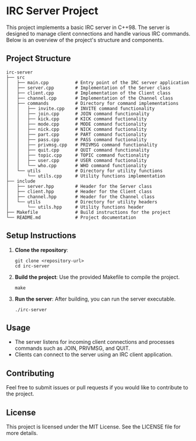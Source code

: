 # IRC Server Project

This project implements a basic IRC server in C++98. The server is designed to manage client connections and handle various IRC commands. Below is an overview of the project's structure and components.

## Project Structure

```
irc-server
├── src
│   ├── main.cpp          # Entry point of the IRC server application
│   ├── server.cpp        # Implementation of the Server class
│   ├── client.cpp        # Implementation of the Client class
│   ├── channel.cpp       # Implementation of the Channel class
│   ├── commands          # Directory for command implementations
│   │   ├── invite.cpp    # INVITE command functionality
│   │   ├── join.cpp      # JOIN command functionality
│   │   ├── kick.cpp      # KICK command fuctionality
│   │   ├── mode.cpp      # MODE command fuctionality
│   │   ├── nick.cpp      # NICK command fuctionality
│   │   ├── part.cpp      # PART command fuctionality
│   │   ├── pass.cpp      # PASS command fuctionality
│   │   ├── privmsg.cpp   # PRIVMSG command functionality
│   │   ├── quit.cpp      # QUIT command functionality
│   │   ├── topic.cpp     # TOPIC command fuctionality
│   │   ├── user.cpp      # USER command fuctionality
│   │   └── who.cpp       # WHO command functionality
│   └── utils             # Directory for utility functions
│       └── utils.cpp     # Utility functions implementation
├── include
│   ├── server.hpp        # Header for the Server class
│   ├── client.hpp        # Header for the Client class
│   ├── channel.hpp       # Header for the Channel class
│   └── utils             # Directory for utility headers
│       └── utils.hpp     # Utility functions header
├── Makefile              # Build instructions for the project
└── README.md             # Project documentation
```

## Setup Instructions

1. **Clone the repository**: 
   ```
   git clone <repository-url>
   cd irc-server
   ```

2. **Build the project**: 
   Use the provided Makefile to compile the project.
   ```
   make
   ```

3. **Run the server**: 
   After building, you can run the server executable.
   ```
   ./irc-server
   ```

## Usage

- The server listens for incoming client connections and processes commands such as JOIN, PRIVMSG, and QUIT.
- Clients can connect to the server using an IRC client application.

## Contributing

Feel free to submit issues or pull requests if you would like to contribute to the project. 

## License

This project is licensed under the MIT License. See the LICENSE file for more details.